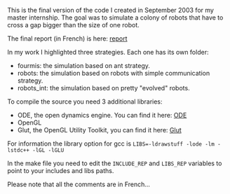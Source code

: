
This is the final version of the code I created in September 2003 for my master internship.
The goal was to simulate a colony of robots that have to cross a gap bigger than the size of one robot.

The final report (in French) is here: [report](https://github.com/Kylir/MAAM/blob/master/Rapport.doc?raw=true)

In my work I highlighted three strategies. Each one has its own folder:

- fourmis: the simulation based on ant strategy.
- robots: the simulation based on robots with simple communication strategy.
- robots_int: the simulation based on pretty "evolved" robots.

To compile the source you need 3 additional libraries:

- ODE, the open dynamics engine. You can find it here: [ODE](http://ode.org/)
- OpenGL
- Glut, the OpenGL Utility Toolkit, you can find it here: [Glut](https://www.opengl.org/resources/libraries/glut/)

For information the library option for gcc is `LIBS=-ldrawstuff -lode -lm -lstdc++ -lGL -lGLU`

In the make file you need to edit the `INCLUDE_REP` and `LIBS_REP` variables to point to your includes and libs paths.

Please note that all the comments are in French...

